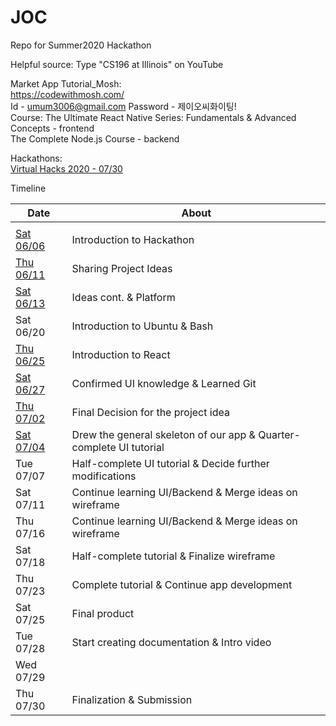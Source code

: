 # JOC
Repo for Summer2020 Hackathon

Helpful source: Type "CS196 at Illinois" on YouTube  
  
  
Market App Tutorial_Mosh:    
https://codewithmosh.com/  
Id - umum3006@gmail.com
Password - 제이오씨화이팅!  
Course: The Ultimate React Native Series: Fundamentals & Advanced Concepts - frontend    
The Complete Node.js Course - backend  

Hackathons:  
[Virtual Hacks 2020 - 07/30](https://virtualhacks.ca/)

Timeline


| Date | About |
| - | - |
| | |
| [Sat 06/06](/Timeline/06-06.md) | Introduction to Hackathon |
| [Thu 06/11](/Timeline/06-11.md) | Sharing Project Ideas |
| [Sat 06/13](/Timeline/06-13)    | Ideas cont. & Platform |
| Sat 06/20  | Introduction to Ubuntu & Bash |
| [Thu 06/25](/Timeline/06-25)  | Introduction to React |
| [Sat 06/27](/Timeline/06-27.md)  | Confirmed UI knowledge & Learned Git |
| [Thu 07/02](/SSS/Page_2.png) | Final Decision for the project idea |
| [Sat 07/04](/Timeline/07-04)  | Drew the general skeleton of our app & Quarter-complete UI tutorial |
| Tue 07/07  | Half-complete UI tutorial & Decide further modifications |
| Sat 07/11  | Continue learning UI/Backend & Merge ideas on wireframe |
| Thu 07/16  | Continue learning UI/Backend & Merge ideas on wireframe |
| Sat 07/18  | Half-complete tutorial & Finalize wireframe |
| Thu 07/23  | Complete tutorial & Continue app development |
| Sat 07/25  | Final product |
| Tue 07/28  | Start creating documentation & Intro video |
| Wed 07/29  |  |
| Thu 07/30  | Finalization & Submission |

